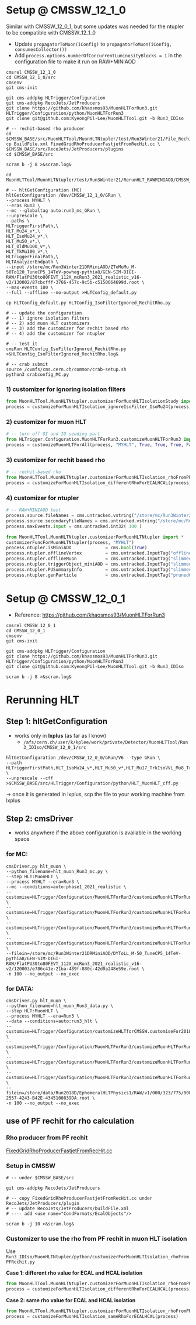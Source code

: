 # Setup @ CMSSW_12_1_0

Similar with CMSSW_12_0_1, but some updates was needed for the ntupler to be compatible with CMSSW_12_1_0

* Update ```propagatorToMuon(iConfig)``` to ```propagatorToMuon(iConfig, consumesCollector())```
* Add ```process.options.numberOfConcurrentLuminosityBlocks = 1``` in the configuration file to make it run on RAW+MINIAOD

```
cmsrel CMSSW_12_1_0
cd CMSSW_12_1_0/src
cmsenv
git cms-init

git cms-addpkg HLTrigger/Configuration
git cms-addpkg RecoJets/JetProducers
git clone https://github.com/khaosmos93/MuonHLTForRun3.git HLTrigger/Configuration/python/MuonHLTForRun3
git clone git@github.com:KyeongPil-Lee/MuonHLTTool.git -b Run3_IDIso

# -- rechit-based rho producer
cd $CMSSW_BASE/src/MuonHLTTool/MuonHLTNtupler/test/Run3Winter21/File_RechitBasedRho
cp BuildFile.xml FixedGridRhoProducerFastjetFromRecHit.cc \
$CMSSW_BASE/src/RecoJets/JetProducers/plugins
cd $CMSSW_BASE/src

scram b -j 8 >&scram.log&

cd MuonHLTTool/MuonHLTNtupler/test/Run3Winter21/RerunHLT_RAWMINIAOD/CMSSW_12_1_0/IsoFilterIgnored/RechitRho

# -- hltGetConfiguration (MC)
hltGetConfiguration /dev/CMSSW_12_1_0/GRun \
--process MYHLT \
--eras Run3 \
--mc --globaltag auto:run3_mc_GRun \
--unprescale \
--paths \
HLTriggerFirstPath,\
HLT_Mu24_v*,\
HLT_IsoMu24_v*,\
HLT_Mu50_v*,\
HLT_OldMu100_v*,\
HLT_TkMu100_v*,\
HLTriggerFinalPath,\
HLTAnalyzerEndpath \
--input /store/mc/Run3Winter21DRMiniAOD/ZToMuMu_M-50To120_TuneCP5_14TeV-powheg-pythia8/GEN-SIM-DIGI-RAW/FlatPU30to80FEVT_112X_mcRun3_2021_realistic_v16-v2/130002/87cbcfff-3766-457c-9c5b-c5150664699d.root \
--max-events 100 \
--full --offline --no-output >HLTConfig_default.py

cp HLTConfig_default.py HLTConfig_IsoFilterIgnored_RechitRho.py

# -- update the configuration
# -- 1) ignore isolation filters
# -- 2) add muon HLT customizers
# -- 3) add the customizer for rechit based rho
# -- 4) add the customizer for ntupler

# -- test it
cmsRun HLTConfig_IsoFilterIgnored_RechitRho.py >&HLTConfig_IsoFilterIgnored_RechitRho.log&

# -- crab submit
source /cvmfs/cms.cern.ch/common/crab-setup.sh
python3 crabconfig_MC.py
```

### 1) customizer for ignoring isolation filters

```python
from MuonHLTTool.MuonHLTNtupler.customizerForMuonHLTIsolationStudy import *
process = customizeForMuonHLTIsolation_ignoreIsoFilter_IsoMu24(process)
```

### 2) customizer for muon HLT

```python
# -- turn off OI and IO seeding part
from HLTrigger.Configuration.MuonHLTForRun3.customizeMuonHLTForRun3 import customizeMuonHLTForAll
process = customizeMuonHLTForAll(process, "MYHLT", True, True, True, False, False)
```

### 3) customizer for rechit based rho

```python
# -- rechit-based rho
from MuonHLTTool.MuonHLTNtupler.customizerForMuonHLTIsolation_rhoFromPFRechit import *
process = customizeForMuonHLTIsolation_differentRhoForECALHCAL(process)
```

### 4) customizer for ntupler

```python
# -- RAW+MINIAOD test
process.source.fileNames = cms.untracked.vstring("/store/mc/Run3Winter21DRMiniAOD/ZToMuMu_M-50To120_TuneCP5_14TeV-powheg-pythia8/MINIAODSIM/FlatPU30to80FEVT_112X_mcRun3_2021_realistic_v16-v2/130000/e891d16a-78a3-4c5e-aabe-1b6f8c1f3b58.root")
process.source.secondaryFileNames = cms.untracked.vstring("/store/mc/Run3Winter21DRMiniAOD/ZToMuMu_M-50To120_TuneCP5_14TeV-powheg-pythia8/GEN-SIM-DIGI-RAW/FlatPU30to80FEVT_112X_mcRun3_2021_realistic_v16-v2/130001/0cf6e16c-7a35-47f4-9935-0f5df2d9a23f.root")
process.maxEvents.input = cms.untracked.int32( 100 )

from MuonHLTTool.MuonHLTNtupler.customizerForMuonHLTNtupler import *
customizerFuncForMuonHLTNtupler(process, "MYHLT")
process.ntupler.isMiniAOD             = cms.bool(True)
process.ntupler.offlineVertex         = cms.untracked.InputTag("offlineSlimmedPrimaryVertices")
process.ntupler.offlineMuon           = cms.untracked.InputTag("slimmedMuons")
process.ntupler.triggerObject_miniAOD = cms.untracked.InputTag("slimmedPatTrigger")
process.ntupler.PUSummaryInfo         = cms.untracked.InputTag("slimmedAddPileupInfo")
process.ntupler.genParticle           = cms.untracked.InputTag("prunedGenParticles")
```



# Setup @ CMSSW_12_0_1

* Reference: https://github.com/khaosmos93/MuonHLTForRun3

```shell
cmsrel CMSSW_12_0_1
cd CMSSW_12_0_1
cmsenv
git cms-init

git cms-addpkg HLTrigger/Configuration
git clone https://github.com/khaosmos93/MuonHLTForRun3.git HLTrigger/Configuration/python/MuonHLTForRun3
git clone git@github.com:KyeongPil-Lee/MuonHLTTool.git -b Run3_IDIso

scram b -j 8 >&scram.log&
```



# Rerunning HLT

## Step 1: hltGetConfiguration

* works only in **lxplus** (as far as I know)
  * ```/afs/cern.ch/user/k/kplee/work/private/Detector/MuonHLTTool/Run3_IDIso/CMSSW_12_0_1/src```

```shell
hltGetConfiguration /dev/CMSSW_12_0_0/GRun/V6 --type GRun \
--path HLTriggerFirstPath,HLT_IsoMu24_v*,HLT_Mu50_v*,HLT_Mu17_TrkIsoVVL_Mu8_TrkIsoVVL_DZ_Mass3p8_v*,HLTriggerFinalPath,HLTAnalyzerEndpath \
--unprescale --cff >$CMSSW_BASE/src/HLTrigger/Configuration/python/HLT_MuonHLT_cff.py
```

-> once it is generated in lxplus, scp the file to your working machine from lxplus

## Step 2: cmsDriver

* works anywhere if the above configuration is available in the working space

### for MC:

```shell
cmsDriver.py hlt_muon \
--python_filename=hlt_muon_Run3_mc.py \
--step HLT:MuonHLT \
--process MYHLT --era=Run3 \
--mc --conditions=auto:phase1_2021_realistic \
--customise=HLTrigger/Configuration/MuonHLTForRun3/customizeMuonHLTForRun3.customizeDoubleMuIsoFix \
--customise=HLTrigger/Configuration/MuonHLTForRun3/customizeMuonHLTForRun3.customizeMuonHLTForDoubletRemoval \
--customise=HLTrigger/Configuration/MuonHLTForRun3/customizeMuonHLTForRun3.customizeMuonHLTForCscSegment \
--customise=HLTrigger/Configuration/MuonHLTForRun3/customizeMuonHLTForRun3.customizeMuonHLTForGEM \
--filein=/store/mc/Run3Winter21DRMiniAOD/DYToLL_M-50_TuneCP5_14TeV-pythia8/GEN-SIM-DIGI-RAW/FlatPU30to80FEVT_112X_mcRun3_2021_realistic_v16-v2/120003/e786c41e-21ba-489f-880c-42d0a248e59e.root \
-n 100 --no_output --no_exec
```



### for DATA:

```shell
cmsDriver.py hlt_muon \
--python_filename=hlt_muon_Run3_data.py \
--step HLT:MuonHLT \
--process MYHLT --era=Run3 \
--data --conditions=auto:run3_hlt \
--customise=HLTrigger/Configuration/customizeHLTforCMSSW.customiseFor2018Input \
--customise=HLTrigger/Configuration/MuonHLTForRun3/customizeMuonHLTForRun3.customizeDoubleMuIsoFix \
--customise=HLTrigger/Configuration/MuonHLTForRun3/customizeMuonHLTForRun3.customizeMuonHLTForDoubletRemoval \
--customise=HLTrigger/Configuration/MuonHLTForRun3/customizeMuonHLTForRun3.customizeMuonHLTForCscSegment \
--filein=/store/data/Run2018D/EphemeralHLTPhysics1/RAW/v1/000/323/775/00000/D5D2CF9C-2557-4243-B42E-4345100839DA.root \
-n 100 --no_output --no_exec
```



## use of PF rechit for rho calculation 

### Rho producer from PF rechit

[FixedGridRhoProducerFastjetFromRecHit.cc](https://github.com/swagata87/cmssw/blob/3f4de291f884946e3ed3866473e843c0b7abc159/RecoJets/JetProducers/plugins/FixedGridRhoProducerFastjetFromRecHit.cc)



### Setup in CMSSW

```shell
# -- under $CMSSW_BASE/src

git cms-addpkg RecoJets/JetProducers

# -- copy FixedGridRhoProducerFastjetFromRecHit.cc under RecoJets/JetProducers/plugin
# -- update RecoJets/JetProducers/buildFile.xml
# ---- add <use name="CondFormats/EcalObjects"/>

scram b -j 10 >&scram.log&
```



### Customizer to use the rho from PF rechit in muon HLT isolation

Use ```Run3_IDIso/MuonHLTNtupler/python/customizerForMuonHLTIsolation_rhoFromPFRechit.py```



**Case 1: different rho value for ECAL and HCAL isolation**

```python
from MuonHLTTool.MuonHLTNtupler.customizerForMuonHLTIsolation_rhoFromPFRechit import *
process = customizeForMuonHLTIsolation_differentRhoForECALHCAL(process)
```



**Case 2: same rho value for ECAL and HCAL isolation**

```python
from MuonHLTTool.MuonHLTNtupler.customizerForMuonHLTIsolation_rhoFromPFRechit import *
process = customizeForMuonHLTIsolation_sameRhoForECALHCAL(process)
```

